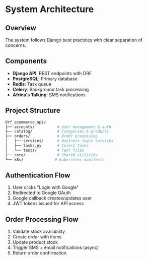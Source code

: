 # System Architecture

## Overview

The system follows Django best practices with clear separation of concerns.

## Components

-   **Django API**: REST endpoints with DRF
-   **PostgreSQL**: Primary database
-   **Redis**: Task queue
-   **Celery**: Background task processing
-   **Africa's Talking**: SMS notifications

## Project Structure

```bash
drf_ecommerce_api/
├── accounts/          # User management & auth
├── catalog/           # Categories & products
├── orders/            # Order processing
│   ├── services/      # Business logic services
│   ├── tasks.py       # Celery tasks
│   └── tests/         # Test files
├── core/              # Shared utilities
└── k8s/              # Kubernetes manifests
```

## Authentication Flow

1. User clicks "Login with Google"
2. Redirected to Google OAuth
3. Google callback creates/updates user
4. JWT tokens issued for API access

## Order Processing Flow

1. Validate stock availability
2. Create order with items
3. Update product stock
4. Trigger SMS + email notifications (async)
5. Return order confirmation
